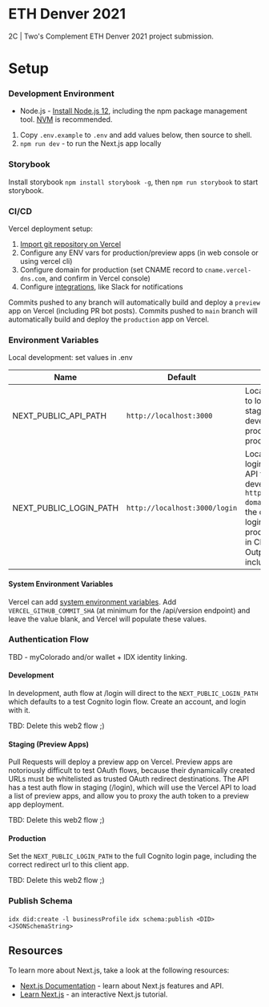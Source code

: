 # ETH Denver 2021

2C | Two's Complement ETH Denver 2021 project submission.

# Setup

### Development Environment

- Node.js - [Install Node.js 12](https://nodejs.org/en/), including the npm package management tool. [NVM](https://github.com/nvm-sh/nvm) is recommended.

1. Copy `.env.example` to `.env` and add values below, then source to shell.
2. `npm run dev` - to run the Next.js app locally

### Storybook

Install storybook `npm install storybook -g`, then `npm run storybook` to start storybook.

### CI/CD

Vercel deployment setup:

1. [Import git repository on Vercel](https://vercel.com/import/git)
2. Configure any ENV vars for production/preview apps (in web console or using vercel cli)
3. Configure domain for production (set CNAME record to `cname.vercel-dns.com`, and confirm in Vercel console)
4. Configure [integrations](https://vercel.com/integrations), like Slack for notifications

Commits pushed to any branch will automatically build and deploy a `preview` app on Vercel (including PR bot posts).
Commits pushed to `main` branch will automatically build and deploy the `production` app on Vercel.

### Environment Variables

Local development: set values in .env

| Name                   | Default                       | Description                                                                                                                                                                                                                                  |
| ---------------------- | ----------------------------- | -------------------------------------------------------------------------------------------------------------------------------------------------------------------------------------------------------------------------------------------- |
| NEXT_PUBLIC_API_PATH   | `http://localhost:3000`       | Location of API (set to localhost or staging for development, production for production)                                                                                                                                                     |
| NEXT_PUBLIC_LOGIN_PATH | `http://localhost:3000/login` | Location of Cognito login page. Use the API test flow in development/staging: `https://staging-api-domain/login`. Use the direct Cognito login page for production (find path in Cloud Formation Outputs - be sure to include redirect_url). |

#### System Environment Variables

Vercel can add [system environment variables](https://vercel.com/docs/build-step#system-environment-variables). Add `VERCEL_GITHUB_COMMIT_SHA` (at minimum for the /api/version endpoint) and leave the value blank, and Vercel will populate these values.

### Authentication Flow

TBD - myColorado and/or wallet + IDX identity linking.

#### Development

In development, auth flow at /login will direct to the `NEXT_PUBLIC_LOGIN_PATH` which defaults to a test Cognito login flow. Create an account, and login with it.

TBD: Delete this web2 flow ;)

#### Staging (Preview Apps)

Pull Requests will deploy a preview app on Vercel. Preview apps are notoriously difficult to test OAuth flows, because their dynamically created URLs must be whitelisted as trusted OAuth redirect destinations. The API has a test auth flow in staging (/login), which will use the Vercel API to load a list of preview apps, and allow you to proxy the auth token to a preview app deployment.

TBD: Delete this web2 flow ;)

#### Production

Set the `NEXT_PUBLIC_LOGIN_PATH` to the full Cognito login page, including the correct redirect url to this client app.

TBD: Delete this web2 flow ;)

### Publish Schema

`idx did:create -l businessProfile`
`idx schema:publish <DID> <JSONSchemaString>`

## Resources

To learn more about Next.js, take a look at the following resources:

- [Next.js Documentation](https://nextjs.org/docs) - learn about Next.js features and API.
- [Learn Next.js](https://nextjs.org/learn) - an interactive Next.js tutorial.
